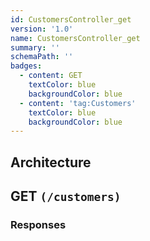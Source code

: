 ```yaml
---
id: CustomersController_get
version: '1.0'
name: CustomersController_get
summary: ''
schemaPath: ''
badges:
  - content: GET
    textColor: blue
    backgroundColor: blue
  - content: 'tag:Customers'
    textColor: blue
    backgroundColor: blue
---
```

## Architecture
<NodeGraph />





## GET `(/customers)`





### Responses
